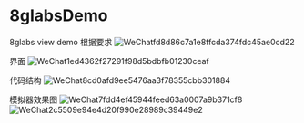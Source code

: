# 8glabsDemo
8glabs view demo
 根据要求
 ![WeChatfd8d86c7a1e8ffcda374fdc45ae0cd22](https://user-images.githubusercontent.com/6825091/198549931-b1db89f9-263b-45cb-abaa-f56571e24451.png)

界面
![WeChat1ed4362f27291f98d5bdbfb01230ceaf](https://user-images.githubusercontent.com/6825091/198550015-69f3b709-5e39-403e-89de-3529843e0018.png)

代码结构
![WeChat8cd0afd9ee5476aa3f78355cbb301884](https://user-images.githubusercontent.com/6825091/198550092-6945bdd4-a491-4ea6-ad88-e7fc357ff628.png)

模拟器效果图
![WeChat7fdd4ef45944feed63a0007a9b371cf8](https://user-images.githubusercontent.com/6825091/198550128-a0dd9fb0-1fbb-4006-8d15-309de1b8bb43.png)
![WeChat2c5509e94e4d20f990e28989c39449e2](https://user-images.githubusercontent.com/6825091/198550140-67ed26f4-ee8f-43be-b108-d979aece52fb.png)
